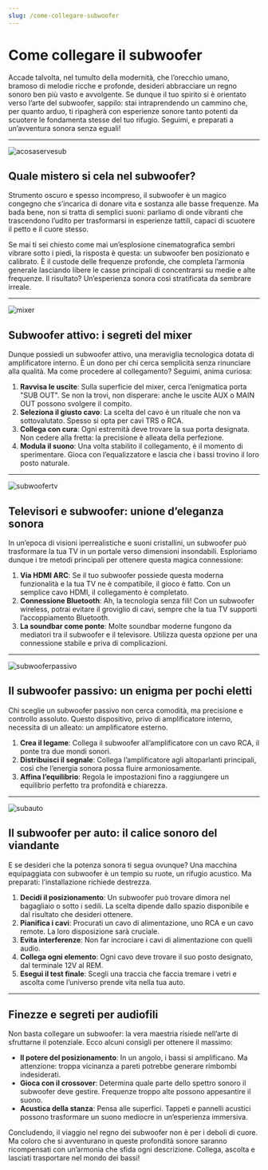 ```yaml
---
slug: /come-collegare-subwoofer
---
```

# Come collegare il subwoofer

Accade talvolta, nel tumulto della modernità, che l’orecchio umano, bramoso di melodie ricche e profonde, desideri abbracciare un regno sonoro ben più vasto e avvolgente. Se dunque il tuo spirito si è orientato verso l’arte del subwoofer, sappilo: stai intraprendendo un cammino che, per quanto arduo, ti ripagherà con esperienze sonore tanto potenti da scuotere le fondamenta stesse del tuo rifugio. Seguimi, e preparati a un’avventura sonora senza eguali!

---

![acosaservesub](/guide-img/output/8325666f.jpg)

## Quale mistero si cela nel subwoofer?

Strumento oscuro e spesso incompreso, il subwoofer è un magico congegno che s’incarica di donare vita e sostanza alle basse frequenze. Ma bada bene, non si tratta di semplici suoni: parliamo di onde vibranti che trascendono l’udito per trasformarsi in esperienze tattili, capaci di scuotere il petto e il cuore stesso.

Se mai ti sei chiesto come mai un’esplosione cinematografica sembri vibrare sotto i piedi, la risposta è questa: un subwoofer ben posizionato e calibrato. È il custode delle frequenze profonde, che completa l’armonia generale lasciando libere le casse principali di concentrarsi su medie e alte frequenze. Il risultato? Un’esperienza sonora così stratificata da sembrare irreale.

---

![mixer](/guide-img/output/1a11538d.jpg)

## Subwoofer attivo: i segreti del mixer

Dunque possiedi un subwoofer attivo, una meraviglia tecnologica dotata di amplificatore interno. È un dono per chi cerca semplicità senza rinunciare alla qualità. Ma come procedere al collegamento? Seguimi, anima curiosa:

1. **Ravvisa le uscite**: Sulla superficie del mixer, cerca l’enigmatica porta "SUB OUT". Se non la trovi, non disperare: anche le uscite AUX o MAIN OUT possono svolgere il compito.
2. **Seleziona il giusto cavo**: La scelta del cavo è un rituale che non va sottovalutato. Spesso si opta per cavi TRS o RCA.
3. **Collega con cura**: Ogni estremità deve trovare la sua porta designata. Non cedere alla fretta: la precisione è alleata della perfezione.
4. **Modula il suono**: Una volta stabilito il collegamento, è il momento di sperimentare. Gioca con l’equalizzatore e lascia che i bassi trovino il loro posto naturale.

---

![subwoofertv](/guide-img/output/499b8e52.jpg)

## Televisori e subwoofer: unione d’eleganza sonora

In un’epoca di visioni iperrealistiche e suoni cristallini, un subwoofer può trasformare la tua TV in un portale verso dimensioni insondabili. Esploriamo dunque i tre metodi principali per ottenere questa magica connessione:

1. **Via HDMI ARC**: Se il tuo subwoofer possiede questa moderna funzionalità e la tua TV ne è compatibile, il gioco è fatto. Con un semplice cavo HDMI, il collegamento è completato.
2. **Connessione Bluetooth**: Ah, la tecnologia senza fili! Con un subwoofer wireless, potrai evitare il groviglio di cavi, sempre che la tua TV supporti l’accoppiamento Bluetooth.
3. **La soundbar come ponte**: Molte soundbar moderne fungono da mediatori tra il subwoofer e il televisore. Utilizza questa opzione per una connessione stabile e priva di complicazioni.

---

![subwooferpassivo](/guide-img/output/5b8e4ab4.jpg)

## Il subwoofer passivo: un enigma per pochi eletti

Chi sceglie un subwoofer passivo non cerca comodità, ma precisione e controllo assoluto. Questo dispositivo, privo di amplificatore interno, necessita di un alleato: un amplificatore esterno.

1. **Crea il legame**: Collega il subwoofer all’amplificatore con un cavo RCA, il ponte tra due mondi sonori.
2. **Distribuisci il segnale**: Collega l’amplificatore agli altoparlanti principali, così che l’energia sonora possa fluire armoniosamente.
3. **Affina l’equilibrio**: Regola le impostazioni fino a raggiungere un equilibrio perfetto tra profondità e chiarezza.

---

![subauto](/guide-img/output/658ebfce.jpg)

## Il subwoofer per auto: il calice sonoro del viandante

E se desideri che la potenza sonora ti segua ovunque? Una macchina equipaggiata con subwoofer è un tempio su ruote, un rifugio acustico. Ma preparati: l’installazione richiede destrezza.

1. **Decidi il posizionamento**: Un subwoofer può trovare dimora nel bagagliaio o sotto i sedili. La scelta dipende dallo spazio disponibile e dal risultato che desideri ottenere.
2. **Pianifica i cavi**: Procurati un cavo di alimentazione, uno RCA e un cavo remote. La loro disposizione sarà cruciale.
3. **Evita interferenze**: Non far incrociare i cavi di alimentazione con quelli audio.
4. **Collega ogni elemento**: Ogni cavo deve trovare il suo posto designato, dal terminale 12V al REM.
5. **Esegui il test finale**: Scegli una traccia che faccia tremare i vetri e ascolta come l’universo prende vita nella tua auto.

---

## Finezze e segreti per audiofili

Non basta collegare un subwoofer: la vera maestria risiede nell’arte di sfruttarne il potenziale. Ecco alcuni consigli per ottenere il massimo:

- **Il potere del posizionamento**: In un angolo, i bassi si amplificano. Ma attenzione: troppa vicinanza a pareti potrebbe generare rimbombi indesiderati.
- **Gioca con il crossover**: Determina quale parte dello spettro sonoro il subwoofer deve gestire. Frequenze troppo alte possono appesantire il suono.
- **Acustica della stanza**: Pensa alle superfici. Tappeti e pannelli acustici possono trasformare un suono mediocre in un’esperienza immersiva.

Concludendo, il viaggio nel regno dei subwoofer non è per i deboli di cuore. Ma coloro che si avventurano in queste profondità sonore saranno ricompensati con un’armonia che sfida ogni descrizione. Collega, ascolta e lasciati trasportare nel mondo dei bassi!
